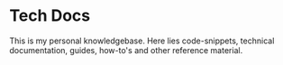 # Tech Docs

This is my personal knowledgebase. Here lies code-snippets, technical documentation, guides, how-to's and other reference material.